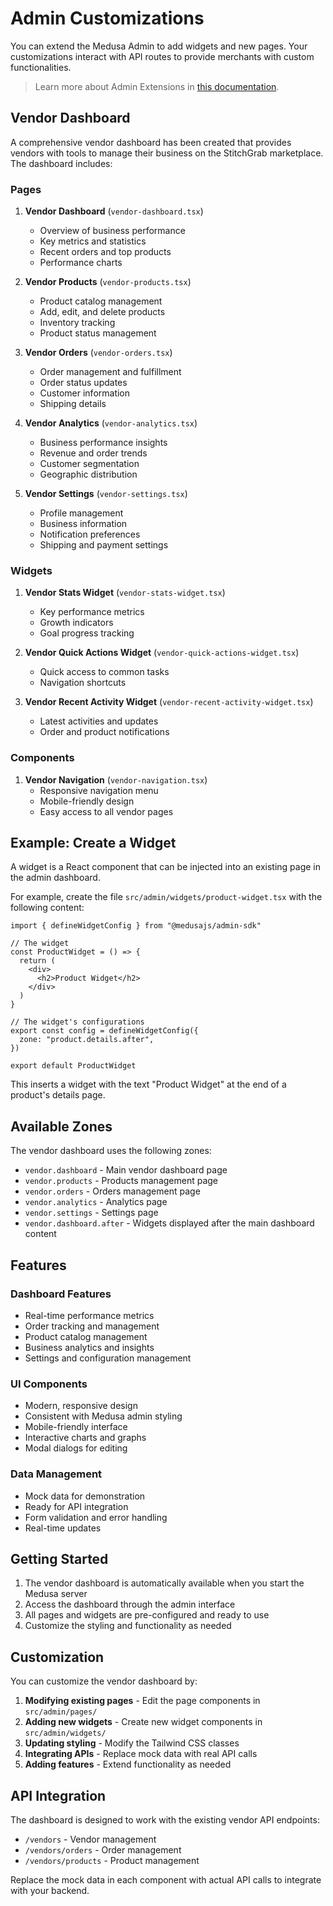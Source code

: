 # Admin Customizations

You can extend the Medusa Admin to add widgets and new pages. Your customizations interact with API routes to provide merchants with custom functionalities.

> Learn more about Admin Extensions in [this documentation](https://docs.medusajs.com/learn/fundamentals/admin).

## Vendor Dashboard

A comprehensive vendor dashboard has been created that provides vendors with tools to manage their business on the StitchGrab marketplace. The dashboard includes:

### Pages

1. **Vendor Dashboard** (`vendor-dashboard.tsx`)
   - Overview of business performance
   - Key metrics and statistics
   - Recent orders and top products
   - Performance charts

2. **Vendor Products** (`vendor-products.tsx`)
   - Product catalog management
   - Add, edit, and delete products
   - Inventory tracking
   - Product status management

3. **Vendor Orders** (`vendor-orders.tsx`)
   - Order management and fulfillment
   - Order status updates
   - Customer information
   - Shipping details

4. **Vendor Analytics** (`vendor-analytics.tsx`)
   - Business performance insights
   - Revenue and order trends
   - Customer segmentation
   - Geographic distribution

5. **Vendor Settings** (`vendor-settings.tsx`)
   - Profile management
   - Business information
   - Notification preferences
   - Shipping and payment settings

### Widgets

1. **Vendor Stats Widget** (`vendor-stats-widget.tsx`)
   - Key performance metrics
   - Growth indicators
   - Goal progress tracking

2. **Vendor Quick Actions Widget** (`vendor-quick-actions-widget.tsx`)
   - Quick access to common tasks
   - Navigation shortcuts

3. **Vendor Recent Activity Widget** (`vendor-recent-activity-widget.tsx`)
   - Latest activities and updates
   - Order and product notifications

### Components

1. **Vendor Navigation** (`vendor-navigation.tsx`)
   - Responsive navigation menu
   - Mobile-friendly design
   - Easy access to all vendor pages

## Example: Create a Widget

A widget is a React component that can be injected into an existing page in the admin dashboard.

For example, create the file `src/admin/widgets/product-widget.tsx` with the following content:

```tsx title="src/admin/widgets/product-widget.tsx"
import { defineWidgetConfig } from "@medusajs/admin-sdk"

// The widget
const ProductWidget = () => {
  return (
    <div>
      <h2>Product Widget</h2>
    </div>
  )
}

// The widget's configurations
export const config = defineWidgetConfig({
  zone: "product.details.after",
})

export default ProductWidget
```

This inserts a widget with the text "Product Widget" at the end of a product's details page.

## Available Zones

The vendor dashboard uses the following zones:

- `vendor.dashboard` - Main vendor dashboard page
- `vendor.products` - Products management page
- `vendor.orders` - Orders management page
- `vendor.analytics` - Analytics page
- `vendor.settings` - Settings page
- `vendor.dashboard.after` - Widgets displayed after the main dashboard content

## Features

### Dashboard Features
- Real-time performance metrics
- Order tracking and management
- Product catalog management
- Business analytics and insights
- Settings and configuration management

### UI Components
- Modern, responsive design
- Consistent with Medusa admin styling
- Mobile-friendly interface
- Interactive charts and graphs
- Modal dialogs for editing

### Data Management
- Mock data for demonstration
- Ready for API integration
- Form validation and error handling
- Real-time updates

## Getting Started

1. The vendor dashboard is automatically available when you start the Medusa server
2. Access the dashboard through the admin interface
3. All pages and widgets are pre-configured and ready to use
4. Customize the styling and functionality as needed

## Customization

You can customize the vendor dashboard by:

1. **Modifying existing pages** - Edit the page components in `src/admin/pages/`
2. **Adding new widgets** - Create new widget components in `src/admin/widgets/`
3. **Updating styling** - Modify the Tailwind CSS classes
4. **Integrating APIs** - Replace mock data with real API calls
5. **Adding features** - Extend functionality as needed

## API Integration

The dashboard is designed to work with the existing vendor API endpoints:

- `/vendors` - Vendor management
- `/vendors/orders` - Order management
- `/vendors/products` - Product management

Replace the mock data in each component with actual API calls to integrate with your backend.